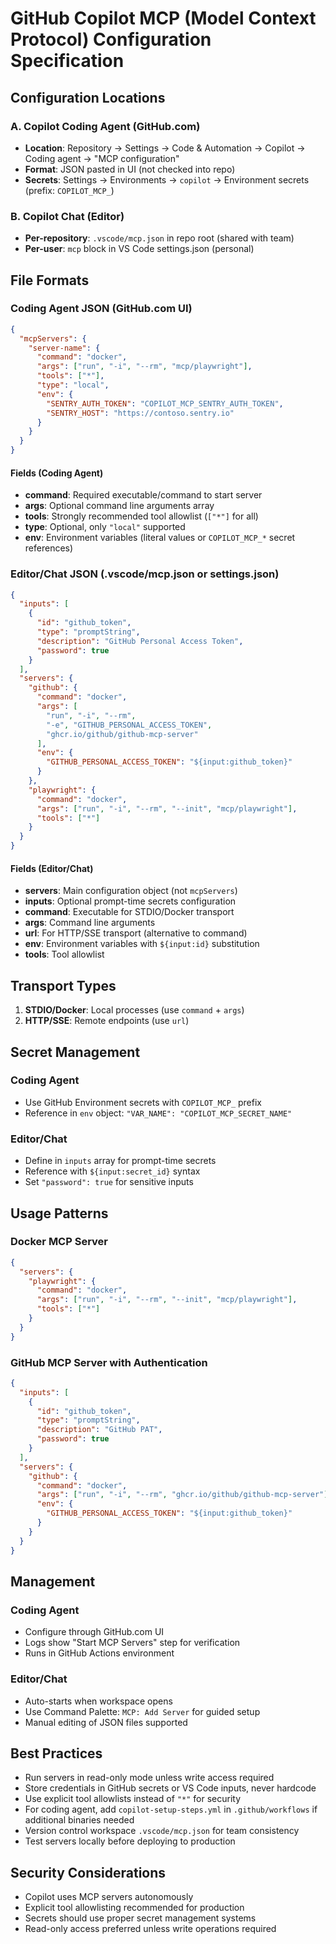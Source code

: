 # GitHub Copilot MCP (Model Context Protocol) Configuration Specification

## Configuration Locations

### A. Copilot Coding Agent (GitHub.com)
- **Location**: Repository → Settings → Code & Automation → Copilot → Coding agent → "MCP configuration"
- **Format**: JSON pasted in UI (not checked into repo)
- **Secrets**: Settings → Environments → `copilot` → Environment secrets (prefix: `COPILOT_MCP_`)

### B. Copilot Chat (Editor)
- **Per-repository**: `.vscode/mcp.json` in repo root (shared with team)
- **Per-user**: `mcp` block in VS Code settings.json (personal)

## File Formats

### Coding Agent JSON (GitHub.com UI)
```json
{
  "mcpServers": {
    "server-name": {
      "command": "docker",
      "args": ["run", "-i", "--rm", "mcp/playwright"],
      "tools": ["*"],
      "type": "local",
      "env": {
        "SENTRY_AUTH_TOKEN": "COPILOT_MCP_SENTRY_AUTH_TOKEN",
        "SENTRY_HOST": "https://contoso.sentry.io"
      }
    }
  }
}
```

#### Fields (Coding Agent)
- **command**: Required executable/command to start server
- **args**: Optional command line arguments array
- **tools**: Strongly recommended tool allowlist (`["*"]` for all)
- **type**: Optional, only `"local"` supported
- **env**: Environment variables (literal values or `COPILOT_MCP_*` secret references)

### Editor/Chat JSON (.vscode/mcp.json or settings.json)
```json
{
  "inputs": [
    {
      "id": "github_token",
      "type": "promptString", 
      "description": "GitHub Personal Access Token",
      "password": true
    }
  ],
  "servers": {
    "github": {
      "command": "docker",
      "args": [
        "run", "-i", "--rm",
        "-e", "GITHUB_PERSONAL_ACCESS_TOKEN",
        "ghcr.io/github/github-mcp-server"
      ],
      "env": {
        "GITHUB_PERSONAL_ACCESS_TOKEN": "${input:github_token}"
      }
    },
    "playwright": {
      "command": "docker",
      "args": ["run", "-i", "--rm", "--init", "mcp/playwright"],
      "tools": ["*"]
    }
  }
}
```

#### Fields (Editor/Chat)
- **servers**: Main configuration object (not `mcpServers`)
- **inputs**: Optional prompt-time secrets configuration
- **command**: Executable for STDIO/Docker transport
- **args**: Command line arguments
- **url**: For HTTP/SSE transport (alternative to command)
- **env**: Environment variables with `${input:id}` substitution
- **tools**: Tool allowlist

## Transport Types
1. **STDIO/Docker**: Local processes (use `command` + `args`)
2. **HTTP/SSE**: Remote endpoints (use `url`)

## Secret Management

### Coding Agent
- Use GitHub Environment secrets with `COPILOT_MCP_` prefix
- Reference in `env` object: `"VAR_NAME": "COPILOT_MCP_SECRET_NAME"`

### Editor/Chat
- Define in `inputs` array for prompt-time secrets
- Reference with `${input:secret_id}` syntax
- Set `"password": true` for sensitive inputs

## Usage Patterns

### Docker MCP Server
```json
{
  "servers": {
    "playwright": {
      "command": "docker",
      "args": ["run", "-i", "--rm", "--init", "mcp/playwright"],
      "tools": ["*"]
    }
  }
}
```

### GitHub MCP Server with Authentication
```json
{
  "inputs": [
    {
      "id": "github_token",
      "type": "promptString",
      "description": "GitHub PAT",
      "password": true
    }
  ],
  "servers": {
    "github": {
      "command": "docker",
      "args": ["run", "-i", "--rm", "ghcr.io/github/github-mcp-server"],
      "env": {
        "GITHUB_PERSONAL_ACCESS_TOKEN": "${input:github_token}"
      }
    }
  }
}
```

## Management

### Coding Agent
- Configure through GitHub.com UI
- Logs show "Start MCP Servers" step for verification
- Runs in GitHub Actions environment

### Editor/Chat
- Auto-starts when workspace opens
- Use Command Palette: `MCP: Add Server` for guided setup
- Manual editing of JSON files supported

## Best Practices
- Run servers in read-only mode unless write access required
- Store credentials in GitHub secrets or VS Code inputs, never hardcode
- Use explicit tool allowlists instead of `"*"` for security
- For coding agent, add `copilot-setup-steps.yml` in `.github/workflows` if additional binaries needed
- Version control workspace `.vscode/mcp.json` for team consistency
- Test servers locally before deploying to production

## Security Considerations
- Copilot uses MCP servers autonomously
- Explicit tool allowlisting recommended for production
- Secrets should use proper secret management systems
- Read-only access preferred unless write operations required